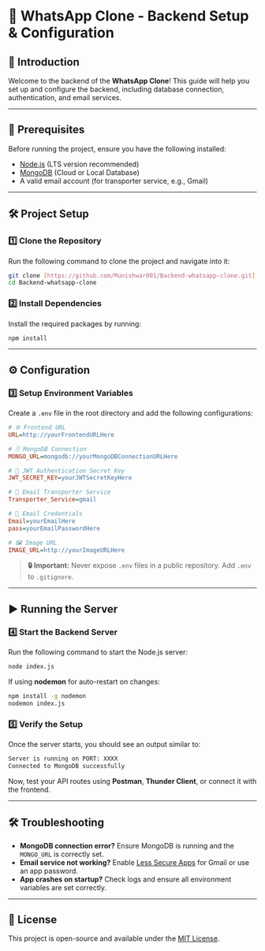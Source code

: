 # 📲 WhatsApp Clone - Backend Setup & Configuration

## 🚀 Introduction
Welcome to the backend of the **WhatsApp Clone**! This guide will help you set up and configure the backend, including database connection, authentication, and email services.

---

## 📌 Prerequisites
Before running the project, ensure you have the following installed:
- [Node.js](https://nodejs.org/) (LTS version recommended)
- [MongoDB](https://www.mongodb.com/) (Cloud or Local Database)
- A valid email account (for transporter service, e.g., Gmail)

---

## 🛠 Project Setup

### 1️⃣ Clone the Repository
Run the following command to clone the project and navigate into it:
```sh
git clone [https://github.com/Munishwar001/Backend-whatsapp-clone.git]
cd Backend-whatsapp-clone
```

### 2️⃣ Install Dependencies
Install the required packages by running:
```sh
npm install
```

---

## ⚙️ Configuration

### 3️⃣ Setup Environment Variables
Create a `.env` file in the root directory and add the following configurations:

```ini
# 🌐 Frontend URL
URL=http://yourFrontendURLHere

# 🗄️ MongoDB Connection
MONGO_URL=mongodb://yourMongoDBConnectionURLHere

# 🔑 JWT Authentication Secret Key
JWT_SECRET_KEY=yourJWTSecretKeyHere

# 📩 Email Transporter Service
Transporter_Service=gmail

# 📧 Email Credentials
Email=yourEmailHere
pass=yourEmailPasswordHere

# 🖼️ Image URL
IMAGE_URL=http://yourImageURLHere
```

> **🔒 Important:** Never expose `.env` files in a public repository. Add `.env` to `.gitignore`.

---

## ▶️ Running the Server

### 4️⃣ Start the Backend Server
Run the following command to start the Node.js server:
```sh
node index.js
```

If using **nodemon** for auto-restart on changes:
```sh
npm install -g nodemon
nodemon index.js
```

### 5️⃣ Verify the Setup
Once the server starts, you should see an output similar to:
```sh
Server is running on PORT: XXXX
Connected to MongoDB successfully
```
Now, test your API routes using **Postman**, **Thunder Client**, or connect it with the frontend.

---

## 🛠️ Troubleshooting
- **MongoDB connection error?** Ensure MongoDB is running and the `MONGO_URL` is correctly set.
- **Email service not working?** Enable [Less Secure Apps](https://myaccount.google.com/security) for Gmail or use an app password.
- **App crashes on startup?** Check logs and ensure all environment variables are set correctly.

---

## 📜 License
This project is open-source and available under the [MIT License](LICENSE).

